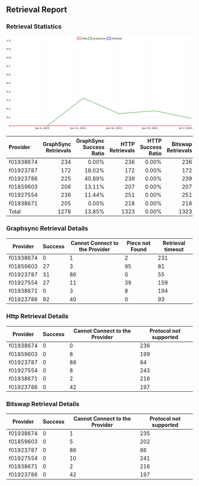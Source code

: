 ## Retrieval Report
### Retrieval Statistics
<img src="https://raw.githubusercontent.com/data-preservation-programs/filplus-checker-assets/main/filecoin-project/filecoin-plus-large-datasets/issues/1990/1688575142726.png"/>

| Provider  | GraphSync Retrievals | GraphSync Success Ratio | HTTP Retrievals | HTTP Success Ratio | Bitswap Retrievals | Bitswap Success Ratio |
| :-------- | -------------------: | ----------------------: | --------------: | -----------------: | -----------------: | --------------------: |
| f01938674 |                  234 |                   0.00% |             236 |              0.00% |                236 |                 0.00% |
| f01923787 |                  172 |                  18.02% |             172 |              0.00% |                172 |                 0.00% |
| f01923786 |                  225 |                  40.89% |             239 |              0.00% |                239 |                 0.00% |
| f01859603 |                  206 |                  13.11% |             207 |              0.00% |                207 |                 0.00% |
| f01927554 |                  236 |                  11.44% |             251 |              0.00% |                251 |                 0.00% |
| f01938671 |                  205 |                   0.00% |             218 |              0.00% |                218 |                 0.00% |
| Total     |                 1278 |                  13.85% |            1323 |              0.00% |               1323 |                 0.00% |

### Graphsync Retrieval Details
| Provider  | Success | Cannot Connect to the Provider | Piece not Found | Retrieval timeout |
| --------- | ------- | ------------------------------ | --------------- | ----------------- |
| f01938674 | 0       | 1                              | 2               | 231               |
| f01859603 | 27      | 3                              | 95              | 81                |
| f01923787 | 31      | 86                             | 0               | 55                |
| f01927554 | 27      | 11                             | 39              | 159               |
| f01938671 | 0       | 3                              | 8               | 194               |
| f01923786 | 92      | 40                             | 0               | 93                |

### Http Retrieval Details
| Provider  | Success | Cannot Connect to the Provider | Protocol not supported |
| --------- | ------- | ------------------------------ | ---------------------- |
| f01938674 | 0       | 0                              | 236                    |
| f01859603 | 0       | 8                              | 199                    |
| f01923787 | 0       | 88                             | 84                     |
| f01927554 | 0       | 8                              | 243                    |
| f01938671 | 0       | 2                              | 216                    |
| f01923786 | 0       | 42                             | 197                    |

### Bitswap Retrieval Details
| Provider  | Success | Cannot Connect to the Provider | Protocol not supported |
| --------- | ------- | ------------------------------ | ---------------------- |
| f01938674 | 0       | 1                              | 235                    |
| f01859603 | 0       | 5                              | 202                    |
| f01923787 | 0       | 86                             | 86                     |
| f01927554 | 0       | 10                             | 241                    |
| f01938671 | 0       | 2                              | 216                    |
| f01923786 | 0       | 42                             | 197                    |
